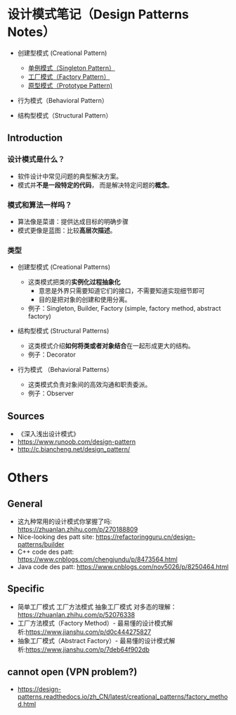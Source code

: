 # 设计模式笔记（Design Patterns Notes）

 - 创建型模式 (Creational Pattern)
   - [单例模式（Singleton Pattern）](./creational_patterns/singleton_pattern.md)
   - [工厂模式（Factory Pattern）](./creational_patterns/factory_pattern.md)
   - [原型模式（Prototype Pattern)](./creational_patterns/prototype_pattern.md)

 - 行为模式（Behavioral Pattern）

 - 结构型模式（Structural Pattern）

## Introduction
### 设计模式是什么？
 - 软件设计中常见问题的典型解决方案。
 - 模式并**不是一段特定的代码**， 而是解决特定问题的**概念**。 

### 模式和算法一样吗？
 - 算法像是菜谱：提供达成目标的明确步骤
 - 模式更像是蓝图：比较**高层次描述**。 

### 类型

 - 创建型模式 (Creational Patterns)
   - 这类模式把类的**实例化过程抽象化**
     - 意思是外界只需要知道它们的接口，不需要知道实现细节即可
     - 目的是把对象的创建和使用分离。
   - 例子：Singleton, Builder, Factory (simple, factory method, abstract factory)

 - 结构型模式 (Structural Patterns)
   - 这类模式介绍**如何将类或者对象结合**在一起形成更大的结构。
   - 例子：Decorator

 - 行为模式 （Behavioral Patterns）
   - 这类模式负责对象间的高效沟通和职责委派。
   - 例子：Observer

## Sources

 - 《深入浅出设计模式》
 - https://www.runoob.com/design-pattern
 - http://c.biancheng.net/design_pattern/



# Others
## General

 - 这九种常用的设计模式你掌握了吗: https://zhuanlan.zhihu.com/p/270188809
 - Nice-looking des patt site: https://refactoringguru.cn/design-patterns/builder
 - C++ code des patt: https://www.cnblogs.com/chengjundu/p/8473564.html
 - Java code des patt: https://www.cnblogs.com/nov5026/p/8250464.html

## Specific
 - 简单工厂模式 工厂方法模式 抽象工厂模式 对多态的理解：https://zhuanlan.zhihu.com/p/52076338
 - 工厂方法模式（Factory Method）- 最易懂的设计模式解析:https://www.jianshu.com/p/d0c444275827
 - 抽象工厂模式（Abstract Factory）- 最易懂的设计模式解析:https://www.jianshu.com/p/7deb64f902db

## cannot open (VPN problem?)
 - https://design-patterns.readthedocs.io/zh_CN/latest/creational_patterns/factory_method.html

